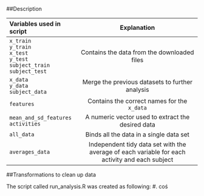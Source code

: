 ##Description

| Variables used in script  | Explanation |
| :------------- | :-------------: |
| `x_train` <br>`y_train` <br>`x_test`<br> `y_test`<br> `subject_train`<br> `subject_test`  | Contains the data from the downloaded files  |
| `x_data`<br>`y_data` <br> `subject_data` | Merge the previous datasets to further analysis  |
| `features` | Contains the correct names for the `x_data`
|`mean_and_sd_features` <br> `activities` | A numeric vector used to extract the desired data |
|`all_data`| Binds all the data in a single data set|
|`averages_data`|Independent tidy data set with the average of each variable for each activity and each subject|
 
##Transformations to clean up data

The script called run_analysis.R was created as following:
#. coś


